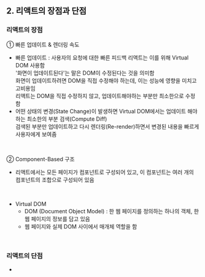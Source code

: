 ## 2. 리액트의 장점과 단점  
### 리액트의 장점  
① 빠른 업데이트 & 렌더링 속도      
  * 빠른 업데이트 : 사용자의 요청에 대한 빠른 피드백
    리액트는 이를 위해 Virtual DOM 사용함   
    '화면이 업데이트된다'는 말은 DOM이 수정된다는 것을 의미함   
    화면이 업데이트하려면 DOM을 직접 수정해야 하는데, 이는 성능에 영향을 미치고 고비용임   
    리액트는 DOM을 직접 수정하지 않고, 업데이트해야하는 부분만 최소한으로 수정함   
  * 어떤 상태의 변경(State Change)이 발생하면
    Virtual DOM에서는 업데이트 해야하는 최소한의 부분 검색(Compute Diff)   
    검색된 부분만 업데이트하고 다시 렌더링(Re-render)하면서 변경된 내용을 빠르게 사용자에게 보여줌   
<br>

② Component-Based 구조   
  - 리액트에서는 모든 페이지가 컴포넌트로 구성되어 있고, 이 컴포넌트는 여러 개의 컴포넌트의 조합으로 구성되어 있음   


<br>

- Virtual DOM
  * DOM (Document Object Model) : 한 웹 페이지를 정의하는 하나의 객체, 한 웹 페이지의 정보를 담고 있음   
  * 웹 페이지와 실제 DOM 사이에서 매개체 역할을 함   
<br>

### 리액트의 단점   
- 
